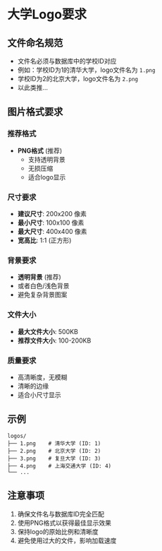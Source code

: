 # 大学Logo要求

## 文件命名规范
- 文件名必须与数据库中的学校ID对应
- 例如：学校ID为1的清华大学，logo文件名为 `1.png`
- 学校ID为2的北京大学，logo文件名为 `2.png`
- 以此类推...

## 图片格式要求

### 推荐格式
- **PNG格式** (推荐)
  - 支持透明背景
  - 无损压缩
  - 适合logo显示

### 尺寸要求
- **建议尺寸**: 200x200 像素
- **最小尺寸**: 100x100 像素
- **最大尺寸**: 400x400 像素
- **宽高比**: 1:1 (正方形)

### 背景要求
- **透明背景** (推荐)
- 或者白色/浅色背景
- 避免复杂背景图案

### 文件大小
- **最大文件大小**: 500KB
- **推荐文件大小**: 100-200KB

### 质量要求
- 高清晰度，无模糊
- 清晰的边缘
- 适合小尺寸显示

## 示例
```
logos/
├── 1.png    # 清华大学 (ID: 1)
├── 2.png    # 北京大学 (ID: 2)
├── 3.png    # 复旦大学 (ID: 3)
├── 4.png    # 上海交通大学 (ID: 4)
└── ...
```

## 注意事项
1. 确保文件名与数据库ID完全匹配
2. 使用PNG格式以获得最佳显示效果
3. 保持logo的原始比例和清晰度
4. 避免使用过大的文件，影响加载速度
